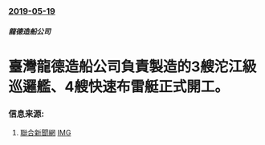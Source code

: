 ### [2019-05-19](/news/2019/05/19/index.md)

##### 龍德造船公司
# 臺灣龍德造船公司負責製造的3艘沱江級巡邏艦、4艘快速布雷艇正式開工。 




### 信息来源:

1. [聯合新聞網](https://udn.com/news/story/6656/3831402) [IMG](https://pgw.udn.com.tw/gw/photo.php?u=https://uc.udn.com.tw/photo/2019/05/24/realtime/6342229.jpg&s=Y&x=120&y=0&sw=1038&sh=692&exp=3600)
